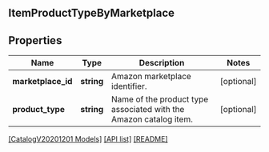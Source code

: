 ## ItemProductTypeByMarketplace

## Properties

Name | Type | Description | Notes
------------ | ------------- | ------------- | -------------
**marketplace_id** | **string** | Amazon marketplace identifier. | [optional]
**product_type** | **string** | Name of the product type associated with the Amazon catalog item. | [optional]

[[CatalogV20201201 Models]](../) [[API list]](../../Api) [[README]](../../../README.md)
